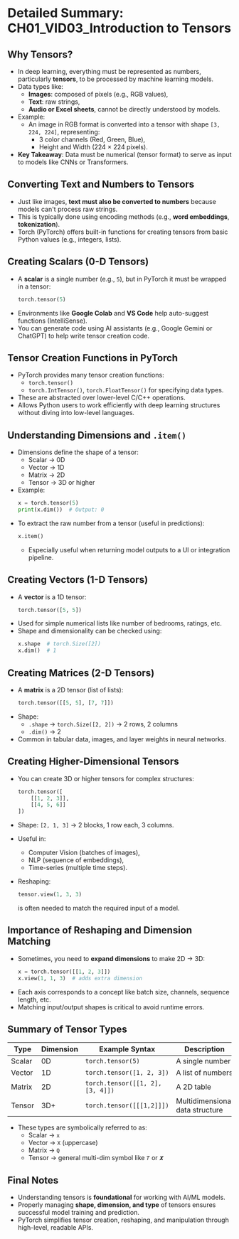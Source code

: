 # Detailed Summary: CH01_VID03_Introduction to Tensors

## Why Tensors?
- In deep learning, everything must be represented as numbers, particularly **tensors**, to be processed by machine learning models.
- Data types like:
  - **Images**: composed of pixels (e.g., RGB values),
  - **Text**: raw strings,
  - **Audio or Excel sheets**,
  cannot be directly understood by models.
- Example:
  - An image in RGB format is converted into a tensor with shape `[3, 224, 224]`, representing:
    - 3 color channels (Red, Green, Blue),
    - Height and Width (224 × 224 pixels).
- **Key Takeaway**: Data must be numerical (tensor format) to serve as input to models like CNNs or Transformers.

## Converting Text and Numbers to Tensors
- Just like images, **text must also be converted to numbers** because models can't process raw strings.
- This is typically done using encoding methods (e.g., **word embeddings**, **tokenization**).
- Torch (PyTorch) offers built-in functions for creating tensors from basic Python values (e.g., integers, lists).

## Creating Scalars (0-D Tensors)
- A **scalar** is a single number (e.g., `5`), but in PyTorch it must be wrapped in a tensor:
  ```python
  torch.tensor(5)
  ```
- Environments like **Google Colab** and **VS Code** help auto-suggest functions (IntelliSense).
- You can generate code using AI assistants (e.g., Google Gemini or ChatGPT) to help write tensor creation code.

## Tensor Creation Functions in PyTorch
- PyTorch provides many tensor creation functions:
  - `torch.tensor()`
  - `torch.IntTensor()`, `torch.FloatTensor()` for specifying data types.
- These are abstracted over lower-level C/C++ operations.
- Allows Python users to work efficiently with deep learning structures without diving into low-level languages.

## Understanding Dimensions and `.item()`
- Dimensions define the shape of a tensor:
  - Scalar → 0D
  - Vector → 1D
  - Matrix → 2D
  - Tensor → 3D or higher
- Example:
  ```python
  x = torch.tensor(5)
  print(x.dim())  # Output: 0
  ```
- To extract the raw number from a tensor (useful in predictions):
  ```python
  x.item()
  ```
  - Especially useful when returning model outputs to a UI or integration pipeline.

## Creating Vectors (1-D Tensors)
- A **vector** is a 1D tensor:
  ```python
  torch.tensor([5, 5])
  ```
- Used for simple numerical lists like number of bedrooms, ratings, etc.
- Shape and dimensionality can be checked using:
  ```python
  x.shape  # torch.Size([2])
  x.dim()  # 1
  ```

## Creating Matrices (2-D Tensors)
- A **matrix** is a 2D tensor (list of lists):
  ```python
  torch.tensor([[5, 5], [7, 7]])
  ```
- Shape:
  - `.shape` → `torch.Size([2, 2])` → 2 rows, 2 columns
  - `.dim()` → 2
- Common in tabular data, images, and layer weights in neural networks.

## Creating Higher-Dimensional Tensors
- You can create 3D or higher tensors for complex structures:
  ```python
  torch.tensor([
      [[1, 2, 3]],
      [[4, 5, 6]]
  ])
  ```
- Shape: `[2, 1, 3]` → 2 blocks, 1 row each, 3 columns.
- Useful in:
  - Computer Vision (batches of images),
  - NLP (sequence of embeddings),
  - Time-series (multiple time steps).

- Reshaping:
  ```python
  tensor.view(1, 3, 3)
  ```
  is often needed to match the required input of a model.

## Importance of Reshaping and Dimension Matching
- Sometimes, you need to **expand dimensions** to make 2D → 3D:
  ```python
  x = torch.tensor([[1, 2, 3]])
  x.view(1, 1, 3)  # adds extra dimension
  ```
- Each axis corresponds to a concept like batch size, channels, sequence length, etc.
- Matching input/output shapes is critical to avoid runtime errors.

## Summary of Tensor Types
| Type     | Dimension | Example Syntax              | Description                            |
|----------|-----------|-----------------------------|----------------------------------------|
| Scalar   | 0D        | `torch.tensor(5)`           | A single number                        |
| Vector   | 1D        | `torch.tensor([1, 2, 3])`   | A list of numbers                      |
| Matrix   | 2D        | `torch.tensor([[1, 2], [3, 4]])` | A 2D table                        |
| Tensor   | 3D+       | `torch.tensor([[[1,2]]])`   | Multidimensional data structure        |

- These types are symbolically referred to as:
  - Scalar → `x`
  - Vector → `X` (uppercase)
  - Matrix → `Q`
  - Tensor → general multi-dim symbol like `𝑇` or `𝑿`

## Final Notes
- Understanding tensors is **foundational** for working with AI/ML models.
- Properly managing **shape, dimension, and type** of tensors ensures successful model training and prediction.
- PyTorch simplifies tensor creation, reshaping, and manipulation through high-level, readable APIs.

